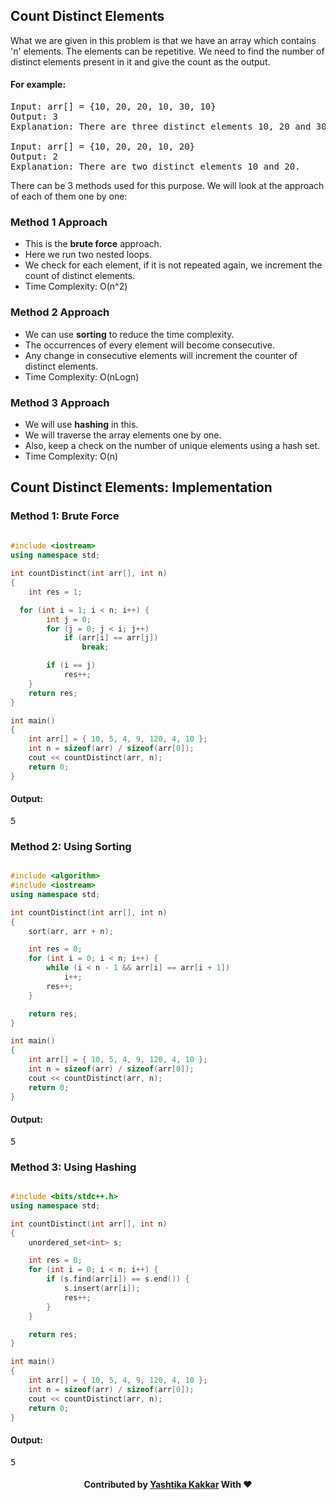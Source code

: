 ## Count Distinct Elements

What we are given in this problem is that we have an array which contains 'n' elements. The elements can be repetitive. We need to find the number of distinct elements present in it and give the count as the output.

#### For example:
<pre>
Input: arr[] = {10, 20, 20, 10, 30, 10}
Output: 3
Explanation: There are three distinct elements 10, 20 and 30.

Input: arr[] = {10, 20, 20, 10, 20}
Output: 2
Explanation: There are two distinct elements 10 and 20.
</pre>

There can be 3 methods used for this purpose. We will look at the approach of each of them one by one:

### Method 1 Approach

- This is the <b>brute force</b> approach. 
- Here we run two nested loops.
- We check for each element, if it is not repeated again, we increment the count of distinct elements.
- Time Complexity: O(n^2)

### Method 2 Approach

- We can use <b>sorting</b> to reduce the time complexity.
- The occurrences of every element will become consecutive.
- Any change in consecutive elements will increment the counter of distinct elements.
- Time Complexity: O(nLogn)

### Method 3 Approach

- We will use <b>hashing</b> in this. 
- We will traverse the array elements one by one.
- Also, keep a check on the number of unique elements using a hash set.
- Time Complexity: O(n)


## Count Distinct Elements: Implementation

### Method 1: Brute Force

```c++
 
#include <iostream> 
using namespace std; 

int countDistinct(int arr[], int n) 
{ 
	int res = 1; 

  for (int i = 1; i < n; i++) { 
		int j = 0; 
		for (j = 0; j < i; j++) 
			if (arr[i] == arr[j]) 
				break; 

		if (i == j) 
			res++; 
	} 
	return res; 
} 

int main() 
{ 
	int arr[] = { 10, 5, 4, 9, 120, 4, 10 }; 
	int n = sizeof(arr) / sizeof(arr[0]); 
	cout << countDistinct(arr, n); 
	return 0; 
} 

```

#### Output:
<pre>
5
</pre>

### Method 2: Using Sorting

```c++

#include <algorithm> 
#include <iostream> 
using namespace std; 

int countDistinct(int arr[], int n) 
{ 
	sort(arr, arr + n); 

	int res = 0; 
	for (int i = 0; i < n; i++) { 
		while (i < n - 1 && arr[i] == arr[i + 1]) 
			i++; 
		res++; 
	} 

	return res; 
} 

int main() 
{ 
	int arr[] = { 10, 5, 4, 9, 120, 4, 10 }; 
	int n = sizeof(arr) / sizeof(arr[0]); 
	cout << countDistinct(arr, n); 
	return 0; 
} 

```

#### Output:
<pre>
5
</pre>

### Method 3: Using Hashing

```c++

#include <bits/stdc++.h> 
using namespace std; 

int countDistinct(int arr[], int n) 
{ 
	unordered_set<int> s; 

	int res = 0; 
	for (int i = 0; i < n; i++) { 
		if (s.find(arr[i]) == s.end()) { 
			s.insert(arr[i]); 
			res++; 
		} 
	} 

	return res; 
} 

int main() 
{ 
	int arr[] = { 10, 5, 4, 9, 120, 4, 10 }; 
	int n = sizeof(arr) / sizeof(arr[0]); 
	cout << countDistinct(arr, n); 
	return 0; 
} 

```

#### Output:
<pre>
5
</pre>

<h4 align="center"> Contributed by <a href="https://github.com/yashtikakakkar">Yashtika Kakkar</a> With ❤️ </h3>
